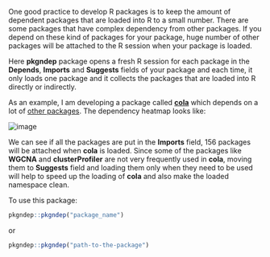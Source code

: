 One good practice to develop R packages is to keep the amount of dependent
packages that are loaded into R to a small number. There are some packages
that have complex dependency from other packages. If you depend on these kind
of packages for your package, huge number of other packages will be attached to the R session
when your package is loaded.

Here **pkgndep** package opens a fresh R session for each package in the
**Depends**, **Imports** and **Suggests** fields of your package and each
time, it only loads one package and it collects the packages that are loaded
into R directly or indirectly.

As an example, I am developing a package called
[**cola**](https://jokergoo.github.com/cola) which depends on a lot of [other
packages](https://github.com/jokergoo/cola/blob/6d5f5a7737fd273c36ff50f35a60bf2b671ed84d/DESCRIPTION).
The dependency heatmap looks like:

![image](https://user-images.githubusercontent.com/449218/57465887-cf8c4400-727f-11e9-96c2-f9eea72a2dad.png)

We can see if all the packages are put in the **Imports** field, 156 packages
will be attached when **cola** is loaded. Since some of the packages like
**WGCNA** and **clusterProfiler** are not very frequently used in **cola**,
moving them to **Suggests** field and loading them only when they need to be
used will help to speed up the loading of **cola** and also make the loaded
namespace clean.


To use this package:

```r
pkgndep::pkgndep("package_name")
```

or

```r
pkgndep::pkgndep("path-to-the-package")
```

